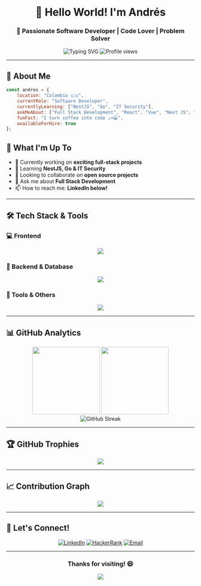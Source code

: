 <div align="center">
  
# 👋 Hello World! I'm Andrés
### 🚀 Passionate Software Developer | Code Lover | Problem Solver

<img src="https://readme-typing-svg.herokuapp.com?font=Fira+Code&size=22&duration=3000&pause=1000&color=58A6FF&center=true&vCenter=true&width=600&lines=Full+Stack+Developer;Always+Learning+New+Technologies;Cloud+Enthusiast;Infosec+Lover" alt="Typing SVG" />

<img src="https://komarev.com/ghpvc/?username=sbsmrth&label=Profile%20Views&color=58A6FF&style=for-the-badge" alt="Profile views" />

</div>

---

## 🎯 About Me

```javascript
const andres = {
    location: "Colombia 🇨🇴",
    currentRole: "Software Developer",
    currentlyLearning: ["NestJS", "Go", "IT Security"],
    askMeAbout: ["Full Stack Development", "React", "Vue", "Next JS", "Node JS", "AWS"],
    funFact: "I turn coffee into code ☕️➡️💻",
    availableForHire: true
};
```

## 🌟 What I'm Up To

- 🔭 Currently working on **exciting full-stack projects**
- 🌱 Learning **NestJS, Go & IT Security**
- 👯 Looking to collaborate on **open source projects**
- 💬 Ask me about **Full Stack Development**
- 📫 How to reach me: **LinkedIn below!**

---

## 🛠️ Tech Stack & Tools

### 💻 Frontend
<p align="center">
  <img src="https://skillicons.dev/icons?i=html,css,js,ts,react,angular,vue,nextjs,tailwind" />
</p>

### 🔧 Backend & Database
<p align="center">
  <img src="https://skillicons.dev/icons?i=nodejs,python,mongodb,mysql" />
</p>

### 🔨 Tools & Others
<p align="center">
  <img src="https://skillicons.dev/icons?i=git,github,vscode,docker" />
</p>

---

## 📊 GitHub Analytics

<div align="center">
  <img height="180em" src="https://github-readme-stats.vercel.app/api?username=sbsmrth&show_icons=true&theme=github_dark&include_all_commits=true&count_private=true&hide_border=true&bg_color=0d1117"/>
  <img height="180em" src="https://github-readme-stats.vercel.app/api/top-langs/?username=sbsmrth&layout=compact&langs_count=8&theme=github_dark&hide_border=true&bg_color=0d1117"/>
</div>

<div align="center">
  <img src="https://github-readme-streak-stats.herokuapp.com/?user=sbsmrth&theme=github-dark-blue&hide_border=true&background=0d1117" alt="GitHub Streak" />
</div>

---

## 🏆 GitHub Trophies
<div align="center">
  <img src="https://github-profile-trophy.vercel.app/?username=sbsmrth&theme=discord&no-frame=true&no-bg=true&margin-w=4&row=1" />
</div>

---

## 📈 Contribution Graph
<div align="center">
  <img src="https://github-readme-activity-graph.vercel.app/graph?username=sbsmrth&theme=github-compact&hide_border=true&bg_color=0d1117&color=58a6ff&line=58a6ff&point=ffffff" />
</div>

---

## 🤝 Let's Connect!

<div align="center">
  
[![LinkedIn](https://img.shields.io/badge/LinkedIn-0077B5?style=for-the-badge&logo=linkedin&logoColor=white)](https://www.linkedin.com/in/andres-martinezh/)
[![HackerRank](https://img.shields.io/badge/-Hackerrank-2EC866?style=for-the-badge&logo=HackerRank&logoColor=white)](https://www.hackerrank.com/sbsmrth)
[![Email](https://img.shields.io/badge/Email-D14836?style=for-the-badge&logo=gmail&logoColor=white)](mailto:andresf.mrh@gmail.com)

</div>


---

<div align="center">
  
### **Thanks for visiting! 😄**

<img src="https://capsule-render.vercel.app/api?type=waving&color=58A6FF&height=100&section=footer" />

</div>
